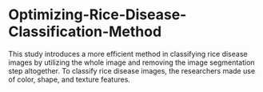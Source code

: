 # Optimizing-Rice-Disease-Classification-Method
This study introduces a more efficient method in classifying rice disease images by utilizing the whole image and removing the image segmentation step altogether. To classify rice disease images, the researchers made use of color, shape, and texture features.
